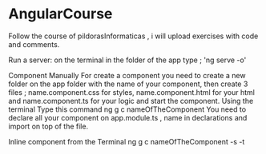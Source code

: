 # AngularCourse

Follow the course of pildorasInformaticas ,
i will upload exercises with code and comments.

Run a server: on the terminal in the folder of the app type ; 'ng serve -o'

Component
Manually
 For create a component you need to create a new folder on the app folder with the name of your component, then create 3 files ; name.component.css for styles, name.component.html for your html and name.component.ts for your logic and start the component.
Using the terminal
 Type this command ng g c nameOfTheComponent
You need to declare all your component on app.module.ts , name in declarations and import on top of the file.

Inline component from the Terminal
ng g c nameOfTheComponent -s -t




